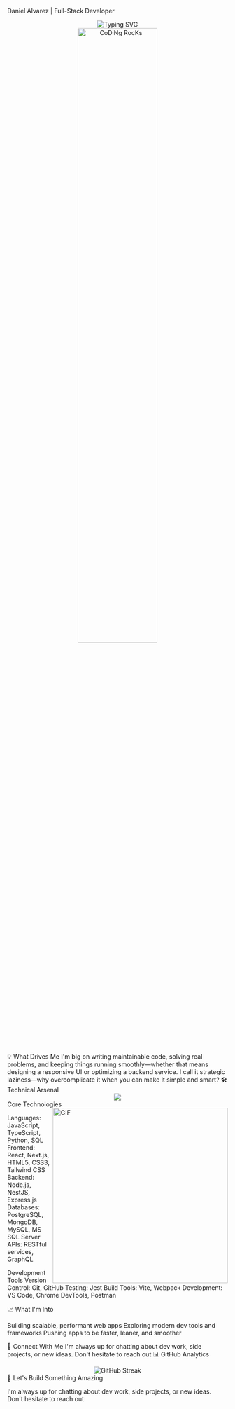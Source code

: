 Daniel Alvarez | Full-Stack Developer
<div align="center">
  <img src="https://readme-typing-svg.herokuapp.com?font=Fira+Code&pause=1000&color=2196F3&center=true&vCenter=true&width=435&lines=Building+intelligent+route+solutions;Full-Stack+Developer+since+2016;Optimizing+delivery+routes+%26+logistics;Making+complex+problems+simple" alt="Typing SVG" />
</div>

<div align="center">
  <img src="https://github.com/SP-XD/SP-XD/blob/main/images/dev-working_rounded.gif?raw=true" href="https://github.com/SP-XD" alt="CoDiNg RocKs" width="60%"/><br>
</div>
💡 What Drives Me
I'm big on writing maintainable code, solving real problems, and keeping things running smoothly—whether that means designing a responsive UI or optimizing a backend service. I call it strategic laziness—why overcomplicate it when you can make it simple and smart?
🛠️ Technical Arsenal
<div align="center">
  <img src="https://skillicons.dev/icons?i=js,ts,react,nodejs,python,postgres,mongodb,docker,git,vscode&perline=5" />
</div>
Core Technologies
<img align="right" alt="GIF" src="https://github.com/abhisheknaiidu/abhisheknaiidu/blob/master/code.gif?raw=true" width="400" />

Languages: JavaScript, TypeScript, Python, SQL
Frontend: React, Next.js, HTML5, CSS3, Tailwind CSS
Backend: Node.js, NestJS, Express.js
Databases: PostgreSQL, MongoDB, MySQL, MS SQL Server
APIs: RESTful services, GraphQL

Development Tools
Version Control: Git, GitHub
Testing: Jest
Build Tools: Vite, Webpack
Development: VS Code, Chrome DevTools, Postman



📈 What I'm Into

Building scalable, performant web apps
Exploring modern dev tools and frameworks
Pushing apps to be faster, leaner, and smoother

🌟 Connect With Me
I'm always up for chatting about dev work, side projects, or new ideas. Don't hesitate to reach out
📊 GitHub Analytics

<div align="center">
  <img src="https://github-readme-streak-stats.herokuapp.com/?user=DnAlvrz&theme=tokyonight" alt="GitHub Streak" />
</div>
🤝 Let's Build Something Amazing

I'm always up for chatting about dev work, side projects, or new ideas. Don't hesitate to reach out
</div>
